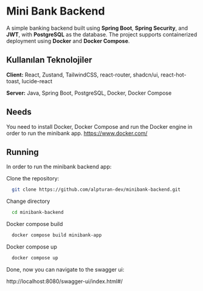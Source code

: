 
# Mini Bank Backend

A simple banking backend built using **Spring Boot**, **Spring Security**, and **JWT**, with **PostgreSQL** as the database. The project supports containerized deployment using **Docker** and **Docker Compose**.




## Kullanılan Teknolojiler

**Client:** React, Zustand, TailwindCSS, react-router, shadcn/ui, react-hot-toast, lucide-react

**Server:** Java, Spring Boot, PostgreSQL, Docker, Docker Compose


## Needs

You need to install Docker, Docker Compose and run the Docker engine in order to run the minibank app. https://www.docker.com/
## Running

In order to run the minibank backend app:

Clone the repository:
```bash
  git clone https://github.com/alpturan-dev/minibank-backend.git
```
Change directory
```bash
  cd minibank-backend
```
Docker compose build
```bash
  docker compose build minibank-app
```
Docker compose up
```bash
  docker compose up
```
Done, now you can navigate to the swagger ui:

http://localhost:8080/swagger-ui/index.html#/

  